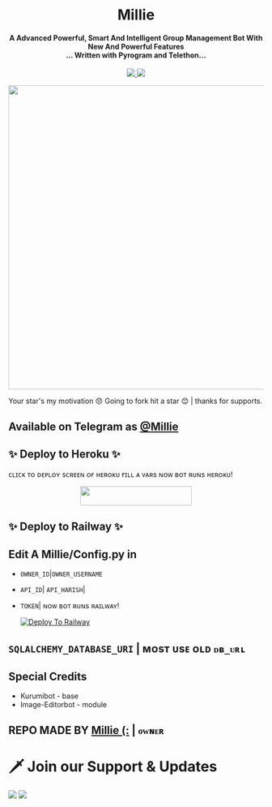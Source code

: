 <h1 align="center"><b>Millie</b></h1>

<h4 align="center">A Advanced Powerful, Smart And Intelligent Group Management Bot With New And Powerful Features <br> ... Written with Pyrogram and Telethon...</h4>
<p align='center'>
  <a href="https://www.python.org/" alt="made-with-python"> <img src="https://img.shields.io/badge/Made%20with-Python-1f425f.svg?style=flat-square&logo=python&color=blue" /> </a>
  <a href="https://github.com/W2HGalaxy-OP/SuzieRoBot/graphs/commit-activity" alt="Maintenance"> <img src="https://img.shields.io/badge/Maintained%3F-yes-green.svg?style=flat-square" /> </a>
</p>

<p align="center"><a href="https://t.me/Millie"><img src="https://renish.rplayrenishamer.workers.dev/0:/Millie/Millie_10.jpeg" width="600"></a></p>



Your star's my motivation 😞 Going to fork hit a star 😊 | thanks for supports.

## Available on Telegram as [@Millie](https://t.me/Millie_power_robot)

## ✨ Deploy to Heroku ✨

ᴄʟɪᴄᴋ ᴛᴏ ᴅᴇᴘʟᴏʏ sᴄʀᴇᴇɴ ᴏғ ʜᴇʀᴏᴋᴜ ғɪʟʟ ᴀ ᴠᴀʀs ɴᴏᴡ ʙᴏᴛ ʀᴜɴs ʜᴇʀᴏᴋᴜ!
<p align="center"><a href="https://renish.rplayrenishamer.workers.dev/0:/Millie/Millie_10.jpeg"> <img src="https://img.shields.io/badge/Deploy%20To%20Heroku-black?style=for-the-badge&logo=heroku" width="220" height="38.45"/></a></p>

## ✨ Deploy to Railway ✨

## Edit A Millie/Config.py in
- `OWNER_ID`|`OWNER_USERNAME`
- `API_ID`| `API_HARISH`|
- `TOKEN`| ɴᴏᴡ ʙᴏᴛ ʀᴜɴs ʀᴀɪʟᴡᴀʏ!

   [![Deploy To Railway](https://railway.app/button.svg)](https://renish.rplayrenishamer.workers.dev/0:/Millie/Millie_10.jpeg)


## `SQLALCHEMY_DATABASE_URI` | ᴍᴏsᴛ ᴜsᴇ ᴏʟᴅ `ᴅʙ_ᴜʀʟ`


## Special Credits
- Kurumibot - base
- Image-Editorbot - module


## REPO MADE BY [Millie (:](https://renish.rplayrenishamer.workers.dev/0:/Millie/Millie_10.jpeg) | `ᴏᴡɴᴇʀ`


# 🗡️ Join our Support & Updates
<a href="https://renish.rplayrenishamer.workers.dev/0:/Millie/Millie_10.jpeg"><img src="https://img.shields.io/badge/Support 🎉-Telegram%20Group-blue.svg?logo=telegram"></a>
<a href="https://renish.rplayrenishamer.workers.dev/0:/Millie/Millie_10.jpeg"><img src="https://img.shields.io/badge/Updates 💥-Telegram%20Group-blue.svg?logo=telegram"></a>
